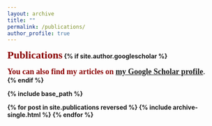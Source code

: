 ```yaml
---
layout: archive
title: ""
permalink: /publications/
author_profile: true
---
```

<font face="微软雅黑" size=5 color=DarkRed><b>Publications<b></font>
{% if site.author.googlescholar %}
  <div class="wordwrap"><font face="calibri" size=4 color=DarkRed>You can also find my articles on <a href="{{site.author.googlescholar}}">my Google Scholar profile</font></a>.</div>
{% endif %}

{% include base_path %}

{% for post in site.publications reversed %}
  {% include archive-single.html %}
{% endfor %}
